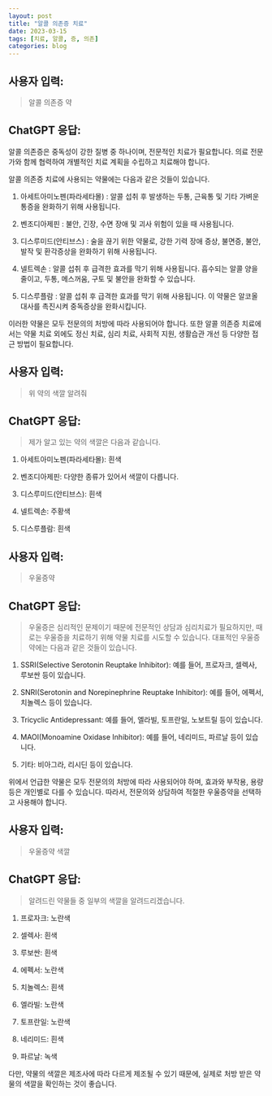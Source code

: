 ```yaml
---
layout: post
title: "알콜 의존증 치료"
date: 2023-03-15
tags: [치료, 알콜, 증, 의존]
categories: blog
---
```


## 사용자 입력:
> 알콜 의존증 약

## ChatGPT 응답:
> 

알콜 의존증은 중독성이 강한 질병 중 하나이며, 전문적인 치료가 필요합니다. 의료 전문가와 함께 협력하여 개별적인 치료 계획을 수립하고 치료해야 합니다. 

알콜 의존증 치료에 사용되는 약물에는 다음과 같은 것들이 있습니다.

1. 아세트아미노펜(파라세타몰) : 알콜 섭취 후 발생하는 두통, 근육통 및 기타 가벼운 통증을 완화하기 위해 사용됩니다.

2. 벤조디아제핀 : 불안, 긴장, 수면 장애 및 괴사 위험이 있을 때 사용됩니다.

3. 디스루미드(안티브스) : 술을 끊기 위한 약물로, 강한 기력 장애 증상, 불면증, 불안, 발작 및 환각증상을 완화하기 위해 사용됩니다.

4. 넬트렉손 : 알콜 섭취 후 급격한 효과를 막기 위해 사용됩니다. 흡수되는 알콜 양을 줄이고, 두통, 메스꺼움, 구토 및 불안을 완화할 수 있습니다.

5. 디스루플람 : 알콜 섭취 후 급격한 효과를 막기 위해 사용됩니다. 이 약물은 알코올 대사를 촉진시켜 중독증상을 완화시킵니다.

이러한 약물은 모두 전문의의 처방에 따라 사용되어야 합니다. 또한 알콜 의존증 치료에서는 약물 치료 외에도 정신 치료, 심리 치료, 사회적 지원, 생활습관 개선 등 다양한 접근 방법이 필요합니다.

## 사용자 입력:
> 위 약의 색깔 알려줘

## ChatGPT 응답:
> 제가 알고 있는 약의 색깔은 다음과 같습니다.

1. 아세트아미노펜(파라세타몰): 흰색

2. 벤조디아제핀: 다양한 종류가 있어서 색깔이 다릅니다.

3. 디스루미드(안티브스): 흰색

4. 넬트렉손: 주황색

5. 디스루플람: 흰색

## 사용자 입력:
> 우울증약

## ChatGPT 응답:
> 우울증은 심리적인 문제이기 때문에 전문적인 상담과 심리치료가 필요하지만, 때로는 우울증을 치료하기 위해 약물 치료를 시도할 수 있습니다. 대표적인 우울증약에는 다음과 같은 것들이 있습니다.

1. SSRI(Selective Serotonin Reuptake Inhibitor): 예를 들어, 프로자크, 셀렉사, 루보싼 등이 있습니다.

2. SNRI(Serotonin and Norepinephrine Reuptake Inhibitor): 예를 들어, 에펙서, 치놀렉스 등이 있습니다.

3. Tricyclic Antidepressant: 예를 들어, 엘라빌, 토프란일, 노보트릴 등이 있습니다.

4. MAOI(Monoamine Oxidase Inhibitor): 예를 들어, 네리미드, 파르날 등이 있습니다.

5. 기타: 비아그라, 리시딘 등이 있습니다.

위에서 언급한 약물은 모두 전문의의 처방에 따라 사용되어야 하며, 효과와 부작용, 용량 등은 개인별로 다를 수 있습니다. 따라서, 전문의와 상담하여 적절한 우울증약을 선택하고 사용해야 합니다.

## 사용자 입력:
> 우울증약 색깔

## ChatGPT 응답:
> 알려드린 약물들 중 일부의 색깔을 알려드리겠습니다.

1. 프로자크: 노란색

2. 셀렉사: 흰색

3. 루보싼: 흰색

4. 에펙서: 노란색

5. 치놀렉스: 흰색

6. 엘라빌: 노란색

7. 토프란일: 노란색

8. 네리미드: 흰색

9. 파르날: 녹색

다만, 약물의 색깔은 제조사에 따라 다르게 제조될 수 있기 때문에, 실제로 처방 받은 약물의 색깔을 확인하는 것이 좋습니다.

